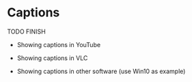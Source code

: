 ﻿# Captions

TODO FINISH

- Showing captions in YouTube

- Showing captions in VLC

- Showing captions in other software (use Win10 as example)
